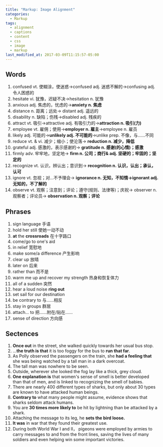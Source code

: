 ```yaml
---
title: "Markup: Image Alignment"
categories:
  - Markup
tags:
  - alignment
  - captions
  - content
  - css
  - image
  - markup
last_modified_at: 2017-03-09T11:15:57-05:00
---
```


## Words

1. confused vt. 使糊涂，使迷惑→confused adj. 迷惑不解的→confusing adj. 令人困惑的
2. hesitate vi. 犹豫，迟疑不决→hesitation n. 犹豫
3. anxious adj. 焦虑的，忧虑的→**anxiety n. 焦虑**
4. distance n. 距离；远处→ distant adj. 遥远的
5. disability n. 缺陷；伤残→disabled adj. 残疾的
6. attract vt. 吸引→attractive adj. 有吸引力的→**attraction n. 吸引(力)**
7. employee vt. 雇佣；使用→**employer n. 雇主**→employee n. 雇员
8. likely adj. 可能的→**unlikely adj. 不可能的**→unlike prep. 不像，与……不同
9. reduce vt. & vi. 减少；缩小；使沦落→ **reduction n. 减少，降低**
10. grateful adj. 感激的，表示感谢的→ **gratitude n. 感谢(的心情)；感激** 
11. firmly adv. 牢牢地，坚定地→ **firm n. 公司；商行& adj. 坚硬的；牢固的；坚定的**
12. recognize vt. 认识，辨认出；意识到→ **recognition n. 认识，认出；承认，认可**
13. ignore vt. 忽视；对…不予理会→ **ignorance n. 无知，不知情→ignorant adj. 无知的，不了解的**
14. observe vt. 观察；注意到；评论；遵守(规则、法律等)；庆祝→ observer n. 观察者；评论员→
**observation n. 观察；评论**

## Phrases
1. sign language 手语
2. hold her still 使她一动不动
3. **at** the **crossroads** 在十字路口 
4. come/go to one's aid 
5. in relief 宽慰地 
6. make some/a difference 产生影响 
7. clear up 放晴
8. later on 后来 
9. rather than 而不是
10. warm me up and recover my strength 热身和恢复体力
11. all of a sudden 突然 
12. hear a loud noise **ring out**
13. set sail for our destination 
14. be contrary to 与……相反
15. stay in groups 群居
16. attach... to 把……附在/贴在…… 
17. sense of direction 方向感


## Sectences
1. **Once out** in the street, she walked quickly towards her usual bus stop.
2. ...**the truth is that** it is too foggy for the bus to **run that far**. 
3. As Polly observed the passengers on the train, she **had a feeling that** she was being watched by a tall man
in a dark overcoat. 
4. The tall man was nowhere to be seen. 
5. Outside, wherever she looked the fog lay like a thick, grey cloud. 
6. **One explanation is** that women's sense of smell is better developed than that of men, and is linked to
recognizing the smell of babies. 
7. There are nearly 400 different types of sharks, but only about 30 types are known to have attacked
human beings. 
8. **Contrary to** what many people might assume, evidence shows that sharks seldom attack humans. 
9. You are **30 times more likely to** be hit by lightning than be attacked by a shark. 
10. Attaching the message to its leg, he **sets the bird loose.** 
11. **It was** in war that they found their greatest use. 
12. During both World War Ⅰ and Ⅱ， pigeons were employed by armies to carry messages to and from the front lines, saving the lives of many soldiers and even helping win some important victories.

